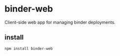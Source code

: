 # binder-web

Client-side web app for managing binder deployments.

## install

```
npm install binder-web
```